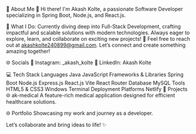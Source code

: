 💫 About Me
👋 Hi there! I'm Akash Kolte,
a passionate Software Developer specializing in Spring Boot, Node.js, and React.js.

🚀 What I Do:
Currently diving deep into Full-Stack Development, crafting impactful and scalable solutions with modern technologies.
Always eager to explore, learn, and collaborate on exciting new projects!
📩 Feel free to reach out at akashkolte240899@gmail.com.
Let’s connect and create something amazing together!

🌐 Socials
🌟 Instagram: _akash_kolte
💼 LinkedIn: Akash Kolte

💻 Tech Stack
Languages
Java
JavaScript
Frameworks & Libraries
Spring Boot
Node.js
Express.js
React.js
Vite
React Router
Database
MySQL
Tools
HTML5 & CSS3
Windows Terminal
Deployment Platforms
Netlify
📂 Projects
🌐 ak-medical
A feature-rich medical application designed for efficient healthcare solutions.

🌐 Portfolio
Showcasing my work and journey as a developer.

Let’s collaborate and bring ideas to life! ✨
